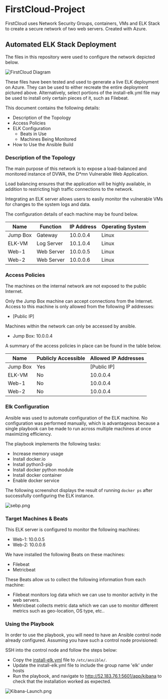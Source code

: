 # FirstCloud-Project
FirstCloud uses Network Security Groups, containers, VMs and ELK Stack to create a secure network of two web servers. 
Created with Azure.

## Automated ELK Stack Deployment

The files in this repository were used to configure the network depicted below.

![FirstCloud Diagram](https://github.com/kjo024/FirstCloud-Project/blob/main/Diagrams/FirstCloud-Diagram.png)

These files have been tested and used to generate a live ELK deployment on Azure. They can be used to either recreate the entire deployment pictured above. Alternatively, select portions of the install-elk.yml file may be used to install only certain pieces of it, such as Filebeat.

This document contains the following details:
- Description of the Topology
- Access Policies
- ELK Configuration
  - Beats in Use
  - Machines Being Monitored
- How to Use the Ansible Build


### Description of the Topology

The main purpose of this network is to expose a load-balanced and monitored instance of DVWA, the D*mn Vulnerable Web Application.

Load balancing ensures that the application will be highly available, in addition to restricting high traffic connections to the network.

Integrating an ELK server allows users to easily monitor the vulnerable VMs for changes to the system logs and data.

The configuration details of each machine may be found below.

| Name     | Function | IP Address | Operating System |
|----------|----------|------------|------------------|
| Jump Box | Gateway  | 10.0.0.4   | Linux            |
|  ELK-VM  |Log Server| 10.1.0.4   | Linux            |
|   Web-1  |Web Server| 10.0.0.5   | Linux            |
|   Web-2  |Web Server| 10.0.0.6   | Linux            |

### Access Policies

The machines on the internal network are not exposed to the public Internet. 

Only the Jump Box machine can accept connections from the Internet. Access to this machine is only allowed from the following IP addresses:
- [Public IP]

Machines within the network can only be accessed by ansible.
- Jump Box: 10.0.0.4

A summary of the access policies in place can be found in the table below.

| Name     | Publicly Accessible | Allowed IP Addresses |
|----------|---------------------|----------------------|
| Jump Box | Yes                 | [Public IP]          |
| ELK-VM   | No                  | 10.0.0.4             |
| Web-1    | No                  | 10.0.0.4             |
| Web-2    | No                  | 10.0.0.4             |

### Elk Configuration

Ansible was used to automate configuration of the ELK machine. No configuration was performed manually, which is advantageous because a single playbook can be made to run across multiple machines at once maximizing efficiency.

The playbook implements the following tasks:
- Increase memory usage
- Install docker.io
- Install python3-pip
- Install docker python module
- Install docker container
- Enable docker service

The following screenshot displays the result of running `docker ps` after successfully configuring the ELK instance.

![sebp.png](https://github.com/kjo024/FirstCloud-Project/blob/main/Images/sebp.png)

### Target Machines & Beats
This ELK server is configured to monitor the following machines:
- Web-1: 10.0.0.5
- Web-2: 10.0.0.6

We have installed the following Beats on these machines:
- Filebeat
- Metricbeat

These Beats allow us to collect the following information from each machine:
- Filebeat monitors log data which we can use to monitor activity in the web servers.
- Metricbeat collects metric data which we can use to monitor different metrics such as geo-location, OS type, etc..

### Using the Playbook
In order to use the playbook, you will need to have an Ansible control node already configured. Assuming you have such a control node provisioned: 

SSH into the control node and follow the steps below:
- Copy the [install-elk.yml](https://github.com/kjo024/FirstCloud-Project/blob/main/Ansible/install-elk.yml) file to `/etc/ansible/`.
- Update the install-elk.yml file to include the group name 'elk' under hosts
- Run the playbook, and navigate to http://52.183.76.1:5601/app/kibana to check that the installation worked as expected.

![Kibana-Launch.png](https://github.com/kjo024/FirstCloud-Project/blob/main/Images/Kibana-Launch.png)
